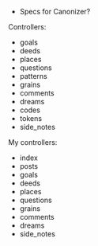  * Specs for Canonizer?
 
Controllers:

 * goals 
 * deeds
 * places
 * questions
 * patterns
 * grains
 * comments
 * dreams
 * codes
 * tokens
 * side_notes

My controllers:

 * index
 * posts
 * goals
 * deeds
 * places
 * questions
 * grains
 * comments
 * dreams
 * side_notes
